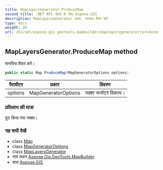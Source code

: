 ```yaml
---
title: MapLayersGenerator.ProduceMap
second_title: .NET API संदर्भ के लिए Aspose.GIS
description: MapLayersGenerator तरक. मनचत्र तैयर करें
type: docs
weight: 20
url: /hi/net/aspose.gis.geotools.mapbuilder/maplayersgenerator/producemap/
---
```

## MapLayersGenerator.ProduceMap method

मानचित्र तैयार करें।

```csharp
public static Map ProduceMap(MapGeneratorOptions options)
```

| पैरामीटर | प्रकार | विवरण |
| --- | --- | --- |
| options | MapGeneratorOptions | नक्शा जनरेटर विकल्प। |

### प्रतिलाभ की मात्रा

पूरा किया गया नक्शा।

### यह सभी देखें

* class [Map](../../../aspose.gis.rendering/map/)
* class [MapGeneratorOptions](../../mapgeneratoroptions/)
* class [MapLayersGenerator](../)
* नाम स्थान [Aspose.Gis.GeoTools.MapBuilder](../../maplayersgenerator/)
* सभा [Aspose.GIS](../../../)


